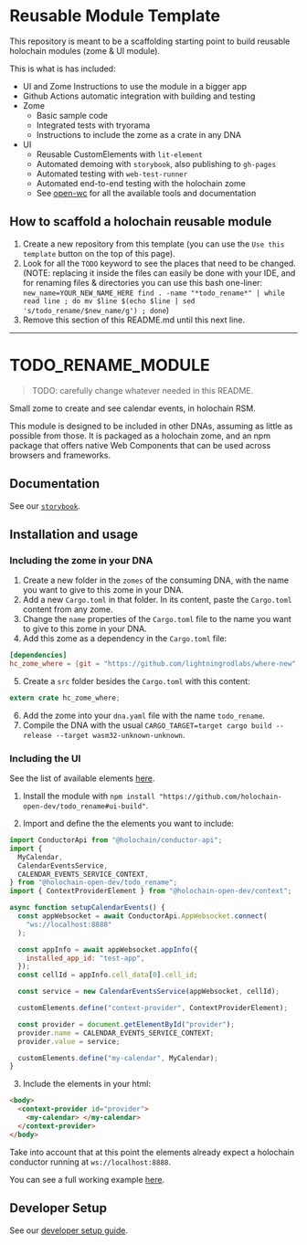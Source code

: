 # Reusable Module Template

This repository is meant to be a scaffolding starting point to build reusable holochain modules (zome & UI module).

This is what is has included:

- UI and Zome Instructions to use the module in a bigger app
- Github Actions automatic integration with building and testing
- Zome
  - Basic sample code
  - Integrated tests with tryorama
  - Instructions to include the zome as a crate in any DNA
- UI
  - Reusable CustomElements with `lit-element`
  - Automated demoing with `storybook`, also publishing to `gh-pages`
  - Automated testing with `web-test-runner`
  - Automated end-to-end testing with the holochain zome
  - See [open-wc](https://open-wc.org/) for all the available tools and documentation

## How to scaffold a holochain reusable module

1. Create a new repository from this template (you can use the `Use this template` button on the top of this page).
2. Look for all the `TODO` keyword to see the places that need to be changed. (NOTE: replacing it inside the files can easily be done with your IDE, and for renaming files & directories you can use this bash one-liner: `new_name=YOUR_NEW_NAME_HERE find . -name "*todo_rename*" | while read line ; do mv $line $(echo $line | sed 's/todo_rename/$new_name/g') ; done`)
3. Remove this section of this README.md until this next line.

---

# TODO_RENAME_MODULE

> TODO: carefully change whatever needed in this README.

Small zome to create and see calendar events, in holochain RSM.

This module is designed to be included in other DNAs, assuming as little as possible from those. It is packaged as a holochain zome, and an npm package that offers native Web Components that can be used across browsers and frameworks.

## Documentation

See our [`storybook`](https://holochain-open-dev.github.io/hc_zome_where).

## Installation and usage

### Including the zome in your DNA

1. Create a new folder in the `zomes` of the consuming DNA, with the name you want to give to this zome in your DNA.
2. Add a new `Cargo.toml` in that folder. In its content, paste the `Cargo.toml` content from any zome.
3. Change the `name` properties of the `Cargo.toml` file to the name you want to give to this zome in your DNA.
4. Add this zome as a dependency in the `Cargo.toml` file:

```toml
[dependencies]
hc_zome_where = {git = "https://github.com/lightningrodlabs/where-new", package = "hc_zome_where"}
```

5. Create a `src` folder besides the `Cargo.toml` with this content:

```rust
extern crate hc_zome_where;
```

6. Add the zome into your `dna.yaml` file with the name `todo_rename`.
7. Compile the DNA with the usual `CARGO_TARGET=target cargo build --release --target wasm32-unknown-unknown`.

### Including the UI

See the list of available elements [here](https://lightningrodlabs/where-new).

1. Install the module with `npm install "https://github.com/holochain-open-dev/todo_rename#ui-build"`.

2. Import and define the the elements you want to include:

```js
import ConductorApi from "@holochain/conductor-api";
import {
  MyCalendar,
  CalendarEventsService,
  CALENDAR_EVENTS_SERVICE_CONTEXT,
} from "@holochain-open-dev/todo_rename";
import { ContextProviderElement } from "@holochain-open-dev/context";

async function setupCalendarEvents() {
  const appWebsocket = await ConductorApi.AppWebsocket.connect(
    "ws://localhost:8888"
  );

  const appInfo = await appWebsocket.appInfo({
    installed_app_id: "test-app",
  });
  const cellId = appInfo.cell_data[0].cell_id;

  const service = new CalendarEventsService(appWebsocket, cellId);

  customElements.define("context-provider", ContextProviderElement);

  const provider = document.getElementById("provider");
  provider.name = CALENDAR_EVENTS_SERVICE_CONTEXT;
  provider.value = service;

  customElements.define("my-calendar", MyCalendar);
}
```

3. Include the elements in your html:

```html
<body>
  <context-provider id="provider">
    <my-calendar> </my-calendar>
  </context-provider>
</body>
```

Take into account that at this point the elements already expect a holochain conductor running at `ws://localhost:8888`.

You can see a full working example [here](/ui/demo/index.html).

## Developer Setup

See our [developer setup guide](/dev-setup.md).

